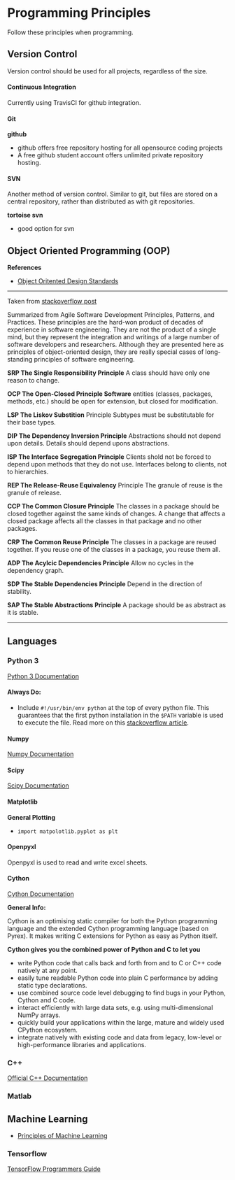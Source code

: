 # Programming Principles
Follow these principles when programming.

## Version Control
Version control should be used for all projects, regardless of the size.

#### Continuous Integration
Currently using TravisCI for github integration.

#### Git
__github__
* github offers free repository hosting for all opensource coding projects
* A free github student account offers unlimited private repository hosting.

#### SVN
Another method of version control. Similar to git, but files are stored on a central repository, rather than distributed as with git repositories.

__tortoise svn__
* good option for svn

## Object Oriented Programming (OOP)
__References__
* [Object Oritented Design Standards](http://www.literateprogramming.com/oostnd.pdf)
___
Taken from [stackoverflow post](http://stackoverflow.com/questions/399656/are-there-any-rules-for-oop)

Summarized from Agile Software Development Principles, Patterns, and Practices. These principles are the hard-won product of decades of experience in software engineering. They are not the product of a single mind, but they represent the integration and writings of a large number of software developers and researchers. Although they are presented here as principles of object-oriented design, they are really special cases of long-standing principles of software engineering.

__SRP The Single Responsibility Principle__ A class should have only one reason to change.

__OCP The Open-Closed Principle Software__ entities (classes, packages, methods, etc.) should be open for extension, but closed for modification.

__LSP The Liskov Substition__ Principle Subtypes must be substitutable for their base types.

__DIP The Dependency Inversion Principle__ Abstractions should not depend upon details. Details should depend upons abstractions.

__ISP The Interface Segregation Principle__ Clients shold not be forced to depend upon methods that they do not use. Interfaces belong to clients, not to hierarchies.

__REP The Release-Reuse Equivalency__ Principle The granule of reuse is the granule of release.

__CCP The Common Closure Principle__ The classes in a package should be closed together against the same kinds of changes. A change that affects a closed package affects all the classes in that package and no other packages.

__CRP The Common Reuse Principle__ The classes in a package are reused together. If you reuse one of the classes in a package, you reuse them all.

__ADP The Acylcic Dependencies Principle__ Allow no cycles in the dependency graph.

__SDP The Stable Dependencies Principle__ Depend in the direction of stability.

__SAP The Stable Abstractions Principle__ A package should be as abstract as it is stable.
___
## Languages
### Python 3
[Python 3 Documentation](https://docs.python.org/3/)

#### Always Do:
* Include <code>#!/usr/bin/env python</code> at the top of every python file. This guarantees that the first python installation in the <code>$PATH</code> variable is used to execute the file. Read more on this [stackoverflow article](http://stackoverflow.com/questions/2429511/why-do-people-write-usr-bin-env-python-on-the-first-line-of-a-python-script).

#### Numpy
[Numpy Documentation](https://docs.scipy.org/doc/numpy/)

#### Scipy
[Scipy Documentation](https://docs.scipy.org/doc/scipy/reference/)


#### Matplotlib
__General Plotting__
* <code>import matpolotlib.pyplot as plt</code>

#### Openpyxl
Openpyxl is used to read and write excel sheets.

#### Cython
[Cython Documentation](http://cython.org/)

__General Info:__

Cython is an optimising static compiler for both the Python programming language and the extended Cython programming language (based on Pyrex). It makes writing C extensions for Python as easy as Python itself.

__Cython gives you the combined power of Python and C to let you__
* write Python code that calls back and forth from and to C or C++ code natively at any point.
* easily tune readable Python code into plain C performance by adding static type declarations.
* use combined source code level debugging to find bugs in your Python, Cython and C code.
* interact efficiently with large data sets, e.g. using multi-dimensional NumPy arrays.
* quickly build your applications within the large, mature and widely used CPython ecosystem.
* integrate natively with existing code and data from legacy, low-level or high-performance libraries and applications.

### C++
[Official C++ Documentation](https://isocpp.org/std/the-standard)


### Matlab

## Machine Learning
* [Principles of Machine Learning](https://www.edx.org/course/principles-machine-learning-microsoft-dat203-2x-2)

### Tensorflow
[TensorFlow Programmers Guide](https://www.tensorflow.org/programmers_guide/reading_data)
